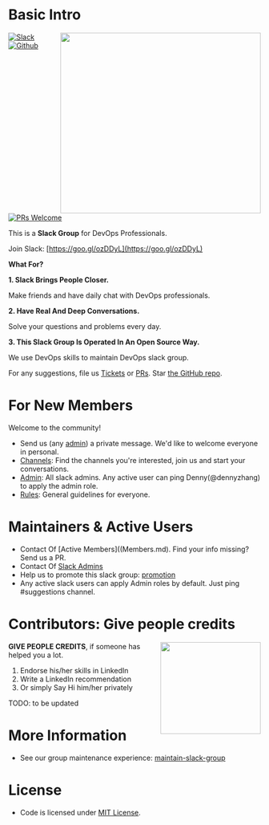 # Basic Intro
<img align="right" width="400" height="360" src="https://raw.githubusercontent.com/USDevOps/mywechat-slack-group/master/images/mywechat.jpg">

[![Slack](https://www.dennyzhang.com/wp-content/uploads/sns/slack.png)](https://goo.gl/ozDDyL) [![Github](https://www.dennyzhang.com/wp-content/uploads/sns/github.png)](https://github.com/DennyZhang/mywechat-slack-group) [![PRs Welcome](https://img.shields.io/badge/PRs-welcome-brightgreen.svg)](http://makeapullrequest.com)

This is a **Slack Group** for DevOps Professionals.

Join Slack: [https://goo.gl/ozDDyL](https://goo.gl/ozDDyL)

**What For?**

**1. Slack Brings People Closer.**

   Make friends and have daily chat with DevOps professionals.

**2. Have Real And Deep Conversations.**

   Solve your questions and problems every day.

**3. This Slack Group Is Operated In An Open Source Way.**

   We use DevOps skills to maintain DevOps slack group.

For any suggestions, file us [Tickets](https://github.com/DennyZhang/mywechat-slack-group/issues) or [PRs](https://github.com/DennyZhang/mywechat-slack-group/pulls). Star [the GitHub repo](https://github.com/USDevOps/mywechat-slack-group).

# For New Members
Welcome to the community!
- Send us (any [admin](./Admin.md)) a private message. We'd like to welcome everyone in personal.
- [Channels](./Channels.md): Find the channels you're interested, join us and start your conversations.
- [Admin](./Admin.md): All slack admins. Any active user can ping Denny(@dennyzhang) to apply the admin role.
- [Rules](./guidelines/README.md): General guidelines for everyone.

# Maintainers & Active Users
- Contact Of [Active Members]((Members.md). Find your info missing? Send us a PR.
- Contact Of [Slack Admins](Admin.md)
- Help us to promote this slack group: [promotion](promotion/README.md)
- Any active slack users can apply Admin roles by default. Just ping #suggestions channel.

# Contributors: Give people credits
<img align="right" width="200" height="183" src="https://www.dennyzhang.com/wp-content/uploads/gif/magic.gif">

**GIVE PEOPLE CREDITS**, if someone has helped you a lot.
1. Endorse his/her skills in LinkedIn
2. Write a LinkedIn recommendation
3. Or simply Say Hi him/her privately

TODO: to be updated

# More Information
- See our group maintenance experience: [maintain-slack-group](https://github.com/DennyZhang/maintain-slack-group)

# License
- Code is licensed under [MIT License](https://www.dennyzhang.com/wp-content/mit_license.txt).
